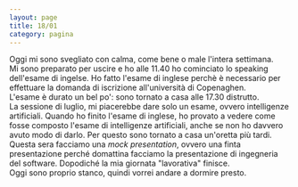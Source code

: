 ```yaml
--- 
layout: page
title: 18/01
category: pagina
---
```


Oggi mi sono svegliato con calma, come bene o male l'intera settimana.  
Mi sono preparato per uscire e ho alle 11.40 ho cominciato lo speaking
dell'esame di ingelse. Ho fatto l'esame di inglese perchè è necessario per
effettuare la domanda di iscrizione all'università di Copenaghen.  
L'esame è durato un bel po': sono tornato a casa alle 17.30 distrutto.  
La sessione di luglio, mi piacerebbe dare solo un esame, ovvero intelligenze
artificiali. Quando ho finito l'esame di inglese, ho provato a vedere come fosse
composto l'esame di intelligenze artificiali, anche se non ho davvero avuto modo
di darlo. Per questo sono tornato a casa un'oretta più tardi.  
Questa sera facciamo una _mock presentation_, ovvero una finta presentazione
perché domattina facciamo la presentazione di ingegneria del software. Dopodiché
la mia giornata "lavorativa" finisce.  
Oggi sono proprio stanco, quindi vorrei andare a dormire presto.

